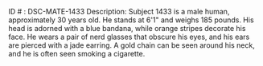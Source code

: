 ID # : DSC-MATE-1433
Description: Subject 1433 is a male human, approximately 30 years old. He stands at 6'1" and weighs 185 pounds. His head is adorned with a blue bandana, while orange stripes decorate his face. He wears a pair of nerd glasses that obscure his eyes, and his ears are pierced with a jade earring. A gold chain can be seen around his neck, and he is often seen smoking a cigarette.